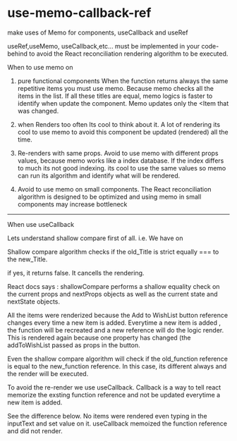 # use-memo-callback-ref
make uses of Memo for components, useCallback and useRef

useRef,useMemo, useCallback,etc... must be implemented
in your code-behind to avoid the React reconciliation
rendering algorithm to be executed.

When to use memo on <Item />

1. pure functional components
When the function returns always the same repetitive items
you must use memo. Because memo checks all the items in the
list. If all these titles are equal, memo logics is faster
to identify when update the <Item> component.
Memo updates only the <Item that was changed.

2. when Renders too often
Its cool to think about it. A lot of rendering its cool
to use memo to avoid this component be updated (rendered)
all the time.

3. Re-renders with same props.
Avoid to use memo with different props values, because
memo works like a index database. If the index differs to
much its not good indexing. its cool to use the same values
so memo can run its algorithm and identify what will be rendered.

4. Avoid to use memo on small components. The React
reconciliation algorithm is designed to be optimized and
using memo in small components may increase bottleneck
------------------------------------------------------

When use useCallback

Lets understand shallow compare first of all.
i.e. We have on <Item title={xxxx}>

Shallow compare algorithm checks if the old_Title 
is strict equally === to the new_Title.

if yes, it returns false. It cancells the rendering.

React docs says : 
shallowCompare performs a shallow equality check on 
the current props and nextProps objects 
as well as the current state and nextState objects.


All the items were renderized because the Add to WishList button reference changes every time a new item is added. 
Everytime a new item is added , the function will be recreated and a new reference will do the  logic render.
This is rendered again because one property has changed (the addToWishList passed as props in the button.






Even the shallow compare algorithm will check if the old_function reference is equal to the new_function reference. In this case, its different always and the render will be executed.


To avoid the re-render we use useCallback.
Callback is a way to tell react memorize the exsting function reference and not be updated everytime a new item is added.



See the difference below. No items were rendered even typing in the inputText and set value on it.
useCallback memoized the function reference and did not render.



